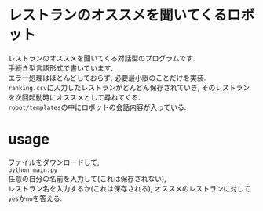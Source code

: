 # レストランのオススメを聞いてくるロボット
レストランのオススメを聞いてくる対話型のプログラムです.  
手続き型言語形式で書いています.  
エラー処理はほとんどしておらず, 必要最小限のことだけを実装.  
`ranking.csv`に入力したレストランがどんどん保存されていき, そのレストランを次回起動時にオススメとして尋ねてくる.  
`robot/templates`の中にロボットの会話内容が入っている.  

# usage
ファイルをダウンロードして,  
````python main.py````  
任意の自分の名前を入力して(これは保存されない),  
レストラン名を入力するか(これは保存される), オススメのレストランに対して`yes`か`no`を答える.
